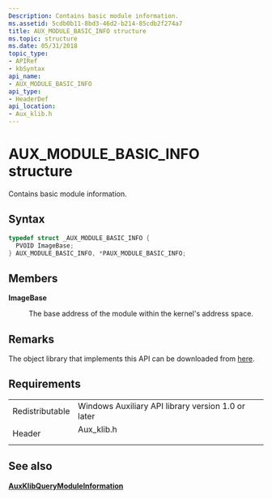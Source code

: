 ```yaml
---
Description: Contains basic module information.
ms.assetid: 5cdb0b11-8bd3-46d2-b214-85cdb2f274a7
title: AUX_MODULE_BASIC_INFO structure
ms.topic: structure
ms.date: 05/31/2018
topic_type: 
- APIRef
- kbSyntax
api_name: 
- AUX_MODULE_BASIC_INFO
api_type: 
- HeaderDef
api_location: 
- Aux_klib.h
---
```


# AUX\_MODULE\_BASIC\_INFO structure

Contains basic module information.

## Syntax


```C++
typedef struct _AUX_MODULE_BASIC_INFO {
  PVOID ImageBase;
} AUX_MODULE_BASIC_INFO, *PAUX_MODULE_BASIC_INFO;
```



## Members

<dl> <dt>

**ImageBase**
</dt> <dd>

The base address of the module within the kernel's address space.

</dd> </dl>

## Remarks

The object library that implements this API can be downloaded from [here](Http://go.microsoft.com/fwlink/p/?linkid=85311).

## Requirements



|                            |                                                                                        |
|----------------------------|----------------------------------------------------------------------------------------|
| Redistributable<br/> | Windows Auxiliary API library version 1.0 or later<br/>                          |
| Header<br/>          | <dl> <dt>Aux\_klib.h</dt> </dl> |



## See also

<dl> <dt>

[**AuxKlibQueryModuleInformation**](auxklibquerymoduleinformation-func.md)
</dt> </dl>

 

 




